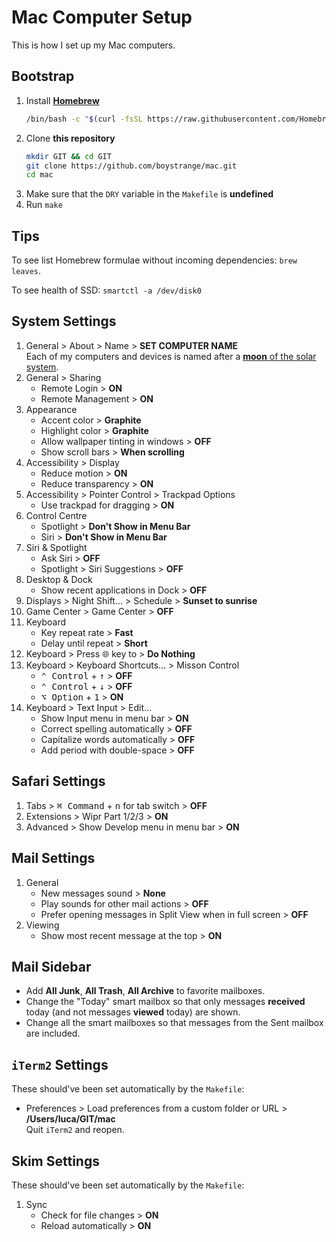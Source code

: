 # Mac Computer Setup

This is how I set up my Mac computers.

## Bootstrap

1. Install **[Homebrew](https://brew.sh)**
   ``` bash
   /bin/bash -c "$(curl -fsSL https://raw.githubusercontent.com/Homebrew/install/HEAD/install.sh)"
   ```
2. Clone **this repository**
   ```bash
   mkdir GIT && cd GIT
   git clone https://github.com/boystrange/mac.git
   cd mac
   ```
3. Make sure that the `DRY` variable in the `Makefile` is **undefined**
4. Run `make`

## Tips

To see list Homebrew formulae without incoming dependencies: `brew
leaves`.

To see health of SSD: `smartctl -a /dev/disk0`

## System Settings

1. General > About > Name > **SET COMPUTER NAME**  
   Each of my computers and devices is named after a [**moon** of the solar
   system](https://en.wikipedia.org/wiki/List_of_natural_satellites).
2. General > Sharing
   * Remote Login > **ON**
   * Remote Management > **ON**
3. Appearance
   * Accent color > **Graphite**
   * Highlight color > **Graphite**
   * Allow wallpaper tinting in windows > **OFF**
   * Show scroll bars > **When scrolling**
4. Accessibility > Display
   * Reduce motion > **ON**
   * Reduce transparency > **ON**
5. Accessibility > Pointer Control > Trackpad Options
   * Use trackpad for dragging > **ON**
6. Control Centre
   * Spotlight > **Don't Show in Menu Bar**
   * Siri > **Don't Show in Menu Bar**
7. Siri & Spotlight
   * Ask Siri > **OFF**
   * Spotlight > Siri Suggestions > **OFF**
8. Desktop & Dock
   * Show recent applications in Dock > **OFF**
9. Displays > Night Shift... > Schedule > **Sunset to sunrise**
10. Game Center > Game Center > **OFF**
11. Keyboard
	* Key repeat rate > **Fast**
	* Delay until repeat > **Short**
12. Keyboard > Press 🌐 key to > **Do Nothing**
13. Keyboard > Keyboard Shortcuts... > Misson Control
	* <kbd>⌃ Control</kbd> + <kbd>↑</kbd> > **OFF**
	* <kbd>⌃ Control</kbd> + <kbd>↓</kbd> > **OFF**
	* <kbd>⌥ Option</kbd> + <kbd>1</kbd> > **ON**
14. Keyboard > Text Input > Edit...
    * Show Input menu in menu bar > **ON**
	* Correct spelling automatically > **OFF**
	* Capitalize words automatically > **OFF**
	* Add period with double-space > **OFF**

## Safari Settings

1. Tabs > <kbd>⌘ Command</kbd> + <kbd>n</kbd> for tab switch > **OFF**
2. Extensions > Wipr Part 1/2/3 > **ON**
3. Advanced > Show Develop menu in menu bar > **ON**

## Mail Settings

1. General
   * New messages sound > **None**
   * Play sounds for other mail actions > **OFF**
   * Prefer opening messages in Split View when in full screen > **OFF**
2. Viewing
   * Show most recent message at the top > **ON**

## Mail Sidebar

* Add **All Junk**, **All Trash**, **All Archive** to favorite mailboxes.
* Change the "Today" smart mailbox so that only messages
  **received** today (and not messages **viewed** today) are shown.
* Change all the smart mailboxes so that messages from the Sent
  mailbox are included.

## `iTerm2` Settings

These should've been set automatically by the `Makefile`:

* Preferences > Load preferences from a custom folder or URL > **/Users/luca/GIT/mac**  
  Quit `iTerm2` and reopen.

## Skim Settings

These should've been set automatically by the `Makefile`:

1. Sync
   * Check for file changes > **ON**
   * Reload automatically > **ON**
